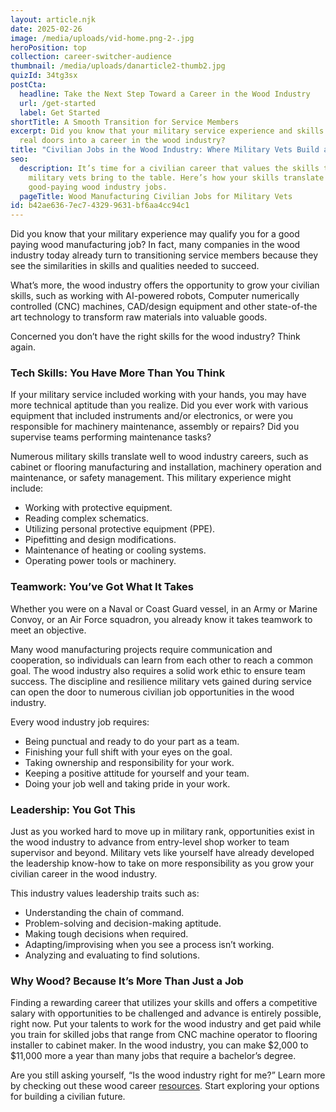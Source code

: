 ```yaml
---
layout: article.njk
date: 2025-02-26
image: /media/uploads/vid-home.png-2-.jpg
heroPosition: top
collection: career-switcher-audience
thumbnail: /media/uploads/danarticle2-thumb2.jpg
quizId: 34tg3sx
postCta:
  headline: Take the Next Step Toward a Career in the Wood Industry
  url: /get-started
  label: Get Started
shortTitle: A Smooth Transition for Service Members
excerpt: Did you know that your military service experience and skills can open
  real doors into a career in the wood industry?
title: "Civilian Jobs in the Wood Industry: Where Military Vets Build a Future"
seo:
  description: It’s time for a civilian career that values the skills that
    military vets bring to the table. Here’s how your skills translate to
    good-paying wood industry jobs.
  pageTitle: Wood Manufacturing Civilian Jobs for Military Vets
id: b42ae636-7ec7-4329-9631-bf6aa4cc94c1
---
```

Did you know that your military experience may qualify you for a good paying wood manufacturing job? In fact, many companies in the wood industry today already turn to transitioning service members because they see the similarities in skills and qualities needed to succeed. 

What’s more, the wood industry offers the opportunity to grow your civilian skills, such as working with AI-powered robots, Computer numerically controlled (CNC) machines, CAD/design equipment and other state-of-the art technology to transform raw materials into valuable goods.

Concerned you don’t have the right skills for the wood industry? Think again. 

### Tech Skills: You Have More Than You Think

If your military service included working with your hands, you may have more technical aptitude than you realize. Did you ever work with various equipment that included instruments and/or electronics, or were you responsible for machinery maintenance, assembly or repairs? Did you supervise teams performing maintenance tasks?

Numerous military skills translate well to wood industry careers, such as cabinet or flooring manufacturing and installation, machinery operation and maintenance, or safety management. This military experience might include: 
- Working with protective equipment.
- Reading complex schematics.
- Utilizing personal protective equipment (PPE).
- Pipefitting and design modifications.
- Maintenance of heating or cooling systems.
- Operating power tools or machinery.

### Teamwork: You’ve Got What It Takes
Whether you were on a Naval or Coast Guard vessel, in an Army or Marine Convoy, or an Air Force squadron, you already know it takes teamwork to meet an objective. 

Many wood manufacturing projects require communication and cooperation, so individuals can learn from each other to reach a common goal. The wood industry also requires a solid work ethic to ensure team success. The discipline and resilience military vets gained during service can open the door to numerous civilian job opportunities in the wood industry. 

Every wood industry job requires:

- Being punctual and ready to do your part as a team.
- Finishing your full shift with your eyes on the goal.
- Taking ownership and responsibility for your work.
- Keeping a positive attitude for yourself and your team.
- Doing your job well and taking pride in your work.

### Leadership: You Got This
Just as you worked hard to move up in military rank, opportunities exist in the wood industry to advance from entry-level shop worker to team supervisor and beyond. Military vets like yourself have already developed the leadership know-how to take on more responsibility as you grow your civilian career in the wood industry.

This industry values leadership traits such as:
- Understanding the chain of command.
- Problem-solving and decision-making aptitude.
- Making tough decisions when required.
- Adapting/improvising when you see a process isn’t working.
- Analyzing and evaluating to find solutions.
 

 <div class="quiz-container">
    <div id="quiz"></div>
</div>

### Why Wood? Because It’s More Than Just a Job

Finding a rewarding career that utilizes your skills and offers a competitive salary with opportunities to be challenged and advance is entirely possible, right now. Put your talents to work for the wood industry and get paid while you train for skilled jobs that range from CNC machine operator to flooring installer to cabinet maker. In the wood industry, you can make $2,000 to $11,000 more a year than many jobs that require a bachelor’s degree.

Are you still asking yourself, “Is the wood industry right for me?” Learn more by checking out these wood career [resources](/get-started). Start exploring your options for building a civilian future.
